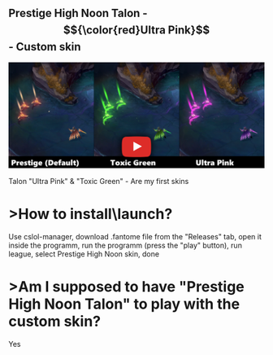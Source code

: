 ## Prestige High Noon Talon - $${\color{red}Ultra Pink}$$ - Custom skin
[![IMAGE ALT TEXT HERE](./readme_picture.png)](https://www.youtube.com/watch?v=hdWnTyzXnX8)

Talon "Ultra Pink" & "Toxic Green" - Are my first skins




# >How to install\launch? 

Use cslol-manager, download .fantome file from the "Releases" tab, open it inside the programm, run the programm (press the "play" button), run league, select Prestige High Noon skin, done

# >Am I supposed to have "Prestige High Noon Talon" to play with the custom skin?

Yes

